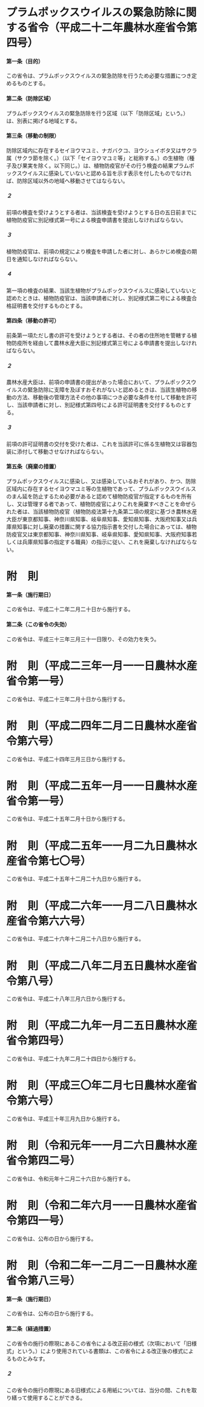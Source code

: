 # プラムポックスウイルスの緊急防除に関する省令（平成二十二年農林水産省令第四号）
#### 第一条（目的）
この省令は、プラムポックスウイルスの緊急防除を行うため必要な措置につき定めるものとする。
#### 第二条（防除区域）
プラムポックスウイルスの緊急防除を行う区域（以下「防除区域」という。）は、別表に掲げる地域とする。
#### 第三条（移動の制限）
防除区域内に存在するセイヨウマユミ、ナガバクコ、ヨウシュイボタ又はサクラ属（サクラ節を除く。）（以下「セイヨウマユミ等」と総称する。）の生植物（種子及び果実を除く。以下同じ。）は、植物防疫官がその行う検査の結果プラムポックスウイルスに感染していないと認める旨を示す表示を付したものでなければ、防除区域以外の地域へ移動させてはならない。
##### ２
前項の検査を受けようとする者は、当該検査を受けようとする日の五日前までに植物防疫官に別記様式第一号による検査申請書を提出しなければならない。
##### ３
植物防疫官は、前項の規定により検査を申請した者に対し、あらかじめ検査の期日を通知しなければならない。
##### ４
第一項の検査の結果、当該生植物がプラムポックスウイルスに感染していないと認めたときは、植物防疫官は、当該申請者に対し、別記様式第二号による検査合格証明書を交付するものとする。
#### 第四条（移動の許可）
前条第一項ただし書の許可を受けようとする者は、その者の住所地を管轄する植物防疫所を経由して農林水産大臣に別記様式第三号による申請書を提出しなければならない。
##### ２
農林水産大臣は、前項の申請書の提出があった場合において、プラムポックスウイルスの緊急防除に支障を及ぼすおそれがないと認めるときは、当該生植物の移動の方法、移動後の管理方法その他の事項につき必要な条件を付して移動を許可し、当該申請者に対し、別記様式第四号による許可証明書を交付するものとする。
##### ３
前項の許可証明書の交付を受けた者は、これを当該許可に係る生植物又は容器包装に添付して移動させなければならない。
#### 第五条（廃棄の措置）
プラムポックスウイルスに感染し、又は感染しているおそれがあり、かつ、防除区域内に存在するセイヨウマユミ等の生植物であって、プラムポックスウイルスのまん延を防止するため必要があると認めて植物防疫官が指定するものを所有し、又は管理する者であって、植物防疫官によりこれを廃棄すべきことを命ぜられた者は、当該植物防疫官（植物防疫法第十九条第二項の規定に基づき農林水産大臣が東京都知事、神奈川県知事、岐阜県知事、愛知県知事、大阪府知事又は兵庫県知事に対し廃棄の措置に関する協力指示書を交付した場合にあっては、植物防疫官又は東京都知事、神奈川県知事、岐阜県知事、愛知県知事、大阪府知事若しくは兵庫県知事の指定する職員）の指示に従い、これを廃棄しなければならない。
# 附　則
#### 第一条（施行期日）
この省令は、平成二十二年二月二十日から施行する。
#### 第二条（この省令の失効）
この省令は、平成三十三年三月三十一日限り、その効力を失う。
# 附　則（平成二三年一月一一日農林水産省令第一号）
この省令は、平成二十三年二月十日から施行する。
# 附　則（平成二四年二月二日農林水産省令第六号）
この省令は、平成二十四年三月三日から施行する。
# 附　則（平成二五年一月一一日農林水産省令第一号）
この省令は、平成二十五年二月十日から施行する。
# 附　則（平成二五年一一月二九日農林水産省令第七〇号）
この省令は、平成二十五年十二月二十九日から施行する。
# 附　則（平成二六年一一月二八日農林水産省令第六六号）
この省令は、平成二十六年十二月二十八日から施行する。
# 附　則（平成二八年二月五日農林水産省令第八号）
この省令は、平成二十八年三月六日から施行する。
# 附　則（平成二九年一月二五日農林水産省令第四号）
この省令は、平成二十九年二月二十四日から施行する。
# 附　則（平成三〇年二月七日農林水産省令第六号）
この省令は、平成三十年三月九日から施行する。
# 附　則（令和元年一一月二六日農林水産省令第四二号）
この省令は、令和元年十二月二十六日から施行する。
# 附　則（令和二年六月一一日農林水産省令第四一号）
この省令は、公布の日から施行する。
# 附　則（令和二年一二月二一日農林水産省令第八三号）
#### 第一条（施行期日）
この省令は、公布の日から施行する。
#### 第二条（経過措置）
この省令の施行の際現にあるこの省令による改正前の様式（次項において「旧様式」という。）により使用されている書類は、この省令による改正後の様式によるものとみなす。
##### ２
この省令の施行の際現にある旧様式による用紙については、当分の間、これを取り繕って使用することができる。
